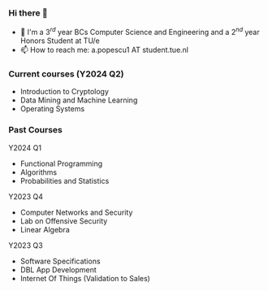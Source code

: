### Hi there 👋
- 📖 I'm a $3^{rd}$ year BCs Computer Science and Engineering and a $2^{nd}$ year Honors Student at TU/e 
- 📫 How to reach me: a.popescu1 AT student.tue.nl

### Current courses (Y2024 Q2)
- Introduction to Cryptology
- Data Mining and Machine Learning
- Operating Systems

### Past Courses
Y2024
Q1
- Functional Programming
- Algorithms
- Probabilities and Statistics

Y2023
Q4
- Computer Networks and Security
- Lab on Offensive Security
- Linear Algebra

Y2023 
Q3
- Software Specifications
- DBL App Development
- Internet Of Things (Validation to Sales)
